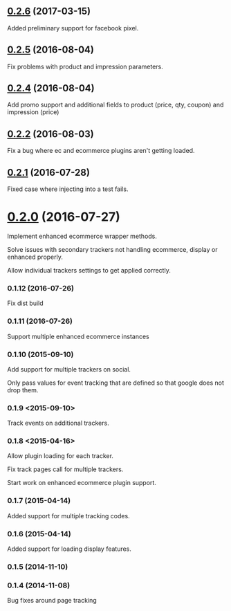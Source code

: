 <a name="0.2.6"></a>
## [0.2.6](https://github.com/laffer1/angular-google-analytics/compare/0.2.5...v0.2.6) (2017-03-15)

Added preliminary support for facebook pixel.

<a name="0.2.5"></a>
## [0.2.5](https://github.com/laffer1/angular-google-analytics/compare/0.2.4...v0.2.5) (2016-08-04)

Fix problems with product and impression parameters.

<a name="0.2.4"></a>
## [0.2.4](https://github.com/laffer1/angular-google-analytics/compare/0.2.3...v0.2.4) (2016-08-04)

Add promo support and additional fields to product (price, qty, coupon) and impression (price)

<a name="0.2.2"></a>
## [0.2.2](https://github.com/laffer1/angular-google-analytics/compare/0.2.1...v0.2.2) (2016-08-03)

Fix a bug where ec and ecommerce plugins aren't getting loaded.

<a name="0.2.1"></a>
## [0.2.1](https://github.com/laffer1/angular-google-analytics/compare/0.2.0...v0.2.1) (2016-07-28)

Fixed case where injecting into a test fails.

<a name="0.2.0"></a>
# [0.2.0](https://github.com/laffer1/angular-google-analytics/compare/0.1.12...v0.2.0) (2016-07-27)

Implement enhanced ecommerce wrapper methods. 

Solve issues with secondary trackers not handling ecommerce, display or enhanced properly.

Allow individual trackers settings to get applied correctly.

<a name="0.1.12"></a>
### 0.1.12 (2016-07-26)

Fix dist build

<a name="0.1.11"></a>
### 0.1.11 (2016-07-26)

Support multiple enhanced ecommerce instances

<a name="0.1.10"></a>
### 0.1.10 (2015-09-10)

Add support for multiple trackers on
social. 

Only pass values for event tracking that are
defined so that google does not drop them.

<a name="0.1.9"></a>
### 0.1.9 <2015-09-10>

Track events on additional trackers.

<a name="0.1.8"></a>
### 0.1.8 <2015-04-16>

Allow plugin loading for each tracker.

Fix track pages call for multiple trackers.

Start work on enhanced ecommerce plugin support.

<a name="0.1.7"></a>
### 0.1.7 (2015-04-14)

Added support for multiple tracking codes.

<a name="0.1.6"></a>
### 0.1.6 (2015-04-14)

Added support for loading display features.

<a name="0.1.5"></a>
### 0.1.5 (2014-11-10)


<a name="0.1.4"></a>
### 0.1.4 (2014-11-08)
Bug fixes around page tracking

